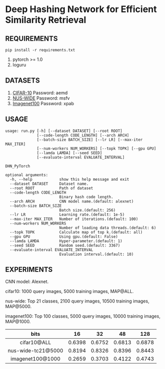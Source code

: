 # Deep Hashing Network for Efficient Similarity Retrieval

## REQUIREMENTS
`pip install -r requirements.txt`

1. pytorch >= 1.0
2. loguru

## DATASETS
1. [CIFAR-10](https://pan.baidu.com/s/1YJVe-tTfWTSKHMSYnxfjVg) Password: aemd
2. [NUS-WIDE](https://pan.baidu.com/s/1qVKFQz4_PbQX0CrSWwUwYw) Password: msfv
3. [Imagenet100](https://pan.baidu.com/s/17koNbdMLIYHgPFEFzjblvQ) Password: xpab

## USAGE
```
usage: run.py [-h] [--dataset DATASET] [--root ROOT]
              [--code-length CODE_LENGTH] [--arch ARCH]
              [--batch-size BATCH_SIZE] [--lr LR] [--max-iter MAX_ITER]
              [--num-workers NUM_WORKERS] [--topk TOPK] [--gpu GPU]
              [--lamda LAMDA] [--seed SEED]
              [--evaluate-interval EVALUATE_INTERVAL]

DHN_PyTorch

optional arguments:
  -h, --help            show this help message and exit
  --dataset DATASET     Dataset name.
  --root ROOT           Path of dataset
  --code-length CODE_LENGTH
                        Binary hash code length.
  --arch ARCH           CNN model name.(default: alexnet)
  --batch-size BATCH_SIZE
                        Batch size.(default: 256)
  --lr LR               Learning rate.(default: 1e-5)
  --max-iter MAX_ITER   Number of iterations.(default: 100)
  --num-workers NUM_WORKERS
                        Number of loading data threads.(default: 6)
  --topk TOPK           Calculate map of top k.(default: all)
  --gpu GPU             Using gpu.(default: False)
  --lamda LAMDA         Hyper-parameter.(default: 1)
  --seed SEED           Random seed.(default: 3367)
  --evaluate-interval EVALUATE_INTERVAL
                        Evaluation interval.(default: 10)
```

## EXPERIMENTS
CNN model: Alexnet.

cifar10: 1000 query images, 5000 training images, MAP@ALL.

nus-wide: Top 21 classes, 2100 query images, 10500 training images, MAP@5000.

imagenet100: Top 100 classes, 5000 query images, 10000 training images, MAP@1000.

 bits | 16 | 32 | 48 | 128
   :-:   |  :-:    |   :-:   |   :-:   |   :-:   
cifar10@ALL | 0.6398 | 0.6752 | 0.6813 | 0.6878
nus-wide-tc21@5000 | 0.8194 | 0.8326 | 0.8396 | 0.8443
imagenet100@1000 | 0.2659 | 0.3703 | 0.4122 | 0.4743

